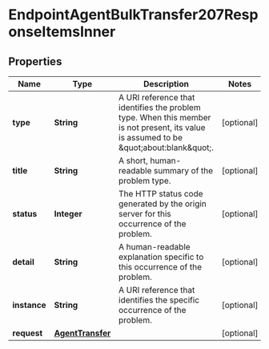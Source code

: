 

# EndpointAgentBulkTransfer207ResponseItemsInner


## Properties

| Name | Type | Description | Notes |
|------------ | ------------- | ------------- | -------------|
|**type** | **String** | A URI reference that identifies the problem type. When this member is not present, its value is assumed to be \&quot;about:blank\&quot;. |  [optional] |
|**title** | **String** | A short, human-readable summary of the problem type. |  [optional] |
|**status** | **Integer** | The HTTP status code generated by the origin server for this occurrence of the problem. |  [optional] |
|**detail** | **String** | A human-readable explanation specific to this occurrence of the problem. |  [optional] |
|**instance** | **String** | A URI reference that identifies the specific occurrence of the problem. |  [optional] |
|**request** | [**AgentTransfer**](AgentTransfer.md) |  |  [optional] |



